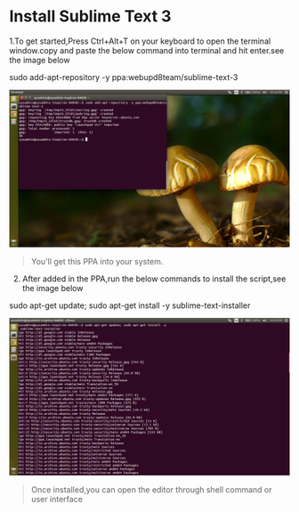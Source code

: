 # **Install Sublime Text 3**

1.To get started,Press Ctrl+Alt+T on your keyboard to open the terminal window.copy and paste the below command into terminal and hit enter.see the image below

sudo add-apt-repository -y ppa:webupd8team/sublime-text-3

![screenshot1](https://github.com/s-thangathurai/linux/raw/master/docs/sublime/images/sublime_1.png)

> You'll get this PPA into your system.

2. After added in the PPA,run the below commands to install the script,see the image below

sudo apt-get update; sudo apt-get install -y sublime-text-installer

![screenshot](https://github.com/s-thangathurai/linux/raw/master/docs/sublime/images/sublime_2.png)

> Once installed,you can open the editor through shell command or user interface